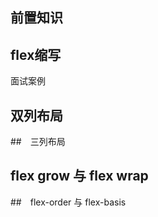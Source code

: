 ## 前置知识

## flex缩写

面试案例

## 双列布局

##　三列布局

## flex grow 与 flex wrap

##　flex-order 与 flex-basis







